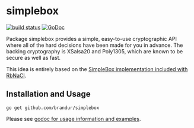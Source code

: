 # simplebox

 [![build status](https://secure.travis-ci.org/brandur/simplebox.png)](https://travis-ci.org/brandur/simplebox) [![GoDoc](https://godoc.org/github.com/brandur/simplebox?status.png)](https://godoc.org/github.com/brandur/simplebox)

Package simplebox provides a simple, easy-to-use cryptographic API where all of
the hard decisions have been made for you in advance. The backing cryptography
is XSalsa20 and Poly1305, which are known to be secure as well as fast.

This idea is entirely based on the [SimpleBox implementation included with
RbNaCl][rbnacl].

## Installation and Usage

```
go get github.com/brandur/simplebox
```

Please see [godoc for usage information and examples][godoc].

[godoc]: https://godoc.org/github.com/brandur/simplebox
[rbnacl]: https://github.com/cryptosphere/rbnacl/wiki/SimpleBox
